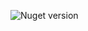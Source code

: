 ![Nuget version](https://img.shields.io/nuget/v/MyJetWallet.Connector.Ftx?label=MyJetWallet.Connector.Ftx&style=social)
